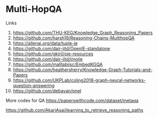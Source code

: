 # Multi-HopQA

Links
1) https://github.com/THU-KEG/Knowledge_Graph_Reasoning_Papers
2) https://github.com/harsh19/Reasoning-Chains-MultihopQA
3) https://allenai.org/data/tuple-ie
4) https://github.com/dair-iitd/OpenIE-standalone
5) https://github.com/gkiril/oie-resources
6) https://github.com/dair-iitd/imojie
7) https://github.com/malllabiisc/EmbedKGQA
8) https://github.com/heathersherry/Knowledge-Graph-Tutorials-and-Papers
9) https://github.com/UKPLab/coling2018-graph-neural-networks-question-answering
10) https://github.com/debayan/pnel


More codes for QA
https://paperswithcode.com/dataset/metaqa

https://github.com/AkariAsai/learning_to_retrieve_reasoning_paths
